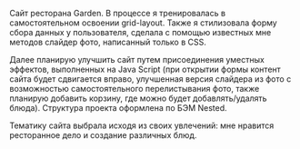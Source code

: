 Сайт ресторана Garden.
В процессе я тренировалась в самостоятельном освоении grid-layout. Также я стилизовала форму сбора данных у пользователя, сделала с помощью известных мне методов слайдер фото, написанный только в CSS. 

Далее планирую улучшить сайт путем присоединения уместных эффектов, выполненных на Java Script (при открытии формы контент сайта будет сдвигается вправо, улучшенная версия слайдера из фото с возможностью самостоятельного перелистывания фото, также планирую добавить корзину, где можно будет добавлять/удалять блюда). Структура проекта оформлена по БЭМ Nested.

Тематику сайта выбрала исходя из своих увлечений: мне нравится ресторанное дело и создание различных блюд.
